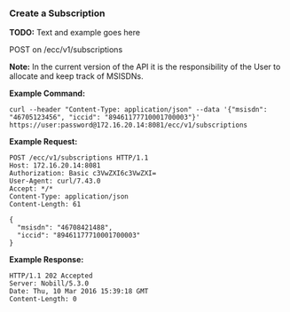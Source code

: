 ### Create a Subscription

__TODO:__ Text and example goes here

POST on /ecc/v1/subscriptions

__Note:__ In the current version of the API it is the responsibility of the User to allocate and keep track of MSISDNs. 

__Example Command:__
```
curl --header "Content-Type: application/json" --data '{"msisdn": "46705123456", "iccid": "89461177710001700003"}' https://user:password@172.16.20.14:8081/ecc/v1/subscriptions
```

__Example Request:__
```
POST /ecc/v1/subscriptions HTTP/1.1
Host: 172.16.20.14:8081
Authorization: Basic c3VwZXI6c3VwZXI=
User-Agent: curl/7.43.0
Accept: */*
Content-Type: application/json
Content-Length: 61

{
  "msisdn": "46708421488",
  "iccid": "89461177710001700003"
}
```

__Example Response:__
```
HTTP/1.1 202 Accepted
Server: Nobill/5.3.0
Date: Thu, 10 Mar 2016 15:39:18 GMT
Content-Length: 0
```

